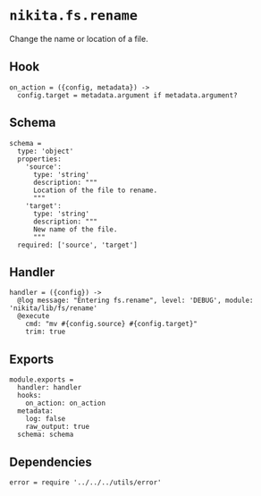 
# `nikita.fs.rename`

Change the name or location of a file.

## Hook

    on_action = ({config, metadata}) ->
      config.target = metadata.argument if metadata.argument?

## Schema

    schema =
      type: 'object'
      properties:
        'source':
          type: 'string'
          description: """
          Location of the file to rename.
          """
        'target':
          type: 'string'
          description: """
          New name of the file.
          """
      required: ['source', 'target']

## Handler

    handler = ({config}) ->
      @log message: "Entering fs.rename", level: 'DEBUG', module: 'nikita/lib/fs/rename'
      @execute
        cmd: "mv #{config.source} #{config.target}"
        trim: true

## Exports

    module.exports =
      handler: handler
      hooks:
        on_action: on_action
      metadata:
        log: false
        raw_output: true
      schema: schema

## Dependencies

    error = require '../../../utils/error'
